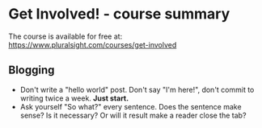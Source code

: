 # Get Involved! - course summary
The course is available for free at: https://www.pluralsight.com/courses/get-involved

## Blogging
* Don't write a "hello world" post. Don't say "I'm here!", don't commit to writing twice a week. **Just start.**
* Ask yourself "So what?" every sentence. Does the sentence make sense? Is it necessary? Or will it result make a reader close the tab?

